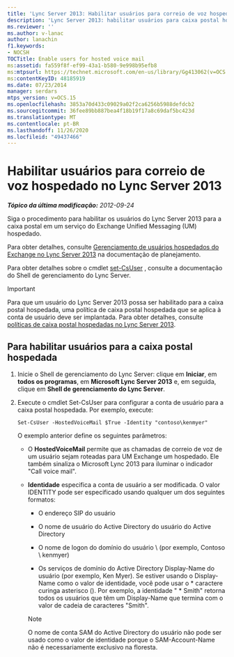 ```yaml
---
title: 'Lync Server 2013: Habilitar usuários para correio de voz hospedado'
description: 'Lync Server 2013: habilitar usuários para caixa postal hospedada.'
ms.reviewer: ''
ms.author: v-lanac
author: lanachin
f1.keywords:
- NOCSH
TOCTitle: Enable users for hosted voice mail
ms:assetid: fa559f8f-ef99-43a1-b580-9e998b95efb8
ms:mtpsurl: https://technet.microsoft.com/en-us/library/Gg413062(v=OCS.15)
ms:contentKeyID: 48185919
ms.date: 07/23/2014
manager: serdars
mtps_version: v=OCS.15
ms.openlocfilehash: 3853a70d433c09029a02f2ca6256b5988defdcb2
ms.sourcegitcommit: 36fee89bb887bea4f18b19f17a8c69daf5bc423d
ms.translationtype: MT
ms.contentlocale: pt-BR
ms.lasthandoff: 11/26/2020
ms.locfileid: "49437466"
---
```

# <a name="enable-users-for-hosted-voice-mail-in-lync-server-2013"></a>Habilitar usuários para correio de voz hospedado no Lync Server 2013

<div data-xmlns="http://www.w3.org/1999/xhtml">

<div class="topic" data-xmlns="http://www.w3.org/1999/xhtml" data-msxsl="urn:schemas-microsoft-com:xslt" data-cs="https://msdn.microsoft.com/">

<div data-asp="https://msdn2.microsoft.com/asp">



</div>

<div id="mainSection">

<div id="mainBody">

<span> </span>

_**Tópico da última modificação:** 2012-09-24_

Siga o procedimento para habilitar os usuários do Lync Server 2013 para a caixa postal em um serviço do Exchange Unified Messaging (UM) hospedado.

Para obter detalhes, consulte [Gerenciamento de usuários hospedados do Exchange no Lync Server 2013](lync-server-2013-hosted-exchange-user-management.md) na documentação de planejamento.

Para obter detalhes sobre o cmdlet [set-CsUser](https://docs.microsoft.com/powershell/module/skype/Set-CsUser) , consulte a documentação do Shell de gerenciamento do Lync Server.

<div>


> [!IMPORTANT]  
> Para que um usuário do Lync Server 2013 possa ser habilitado para a caixa postal hospedada, uma política de caixa postal hospedada que se aplica à conta de usuário deve ser implantada. Para obter detalhes, consulte <A href="lync-server-2013-hosted-voice-mail-policies.md">políticas de caixa postal hospedadas no Lync Server 2013</A>.



</div>

<div>

## <a name="to-enable-users-for-hosted-voice-mail"></a>Para habilitar usuários para a caixa postal hospedada

1.  Inicie o Shell de gerenciamento do Lync Server: clique em **Iniciar**, em **todos os programas**, em **Microsoft Lync Server 2013** e, em seguida, clique em **Shell de gerenciamento do Lync Server**.

2.  Execute o cmdlet Set-CsUser para configurar a conta de usuário para a caixa postal hospedada. Por exemplo, execute:
    
        Set-CsUser -HostedVoiceMail $True -Identity "contoso\kenmyer"
    
    O exemplo anterior define os seguintes parâmetros:
    
      - O **HostedVoiceMail** permite que as chamadas de correio de voz de um usuário sejam roteadas para UM Exchange um hospedado. Ele também sinaliza o Microsoft Lync 2013 para iluminar o indicador "Call voice mail".
    
      - **Identidade** especifica a conta de usuário a ser modificada. O valor IDENTITY pode ser especificado usando qualquer um dos seguintes formatos:
        
          - O endereço SIP do usuário
        
          - O nome de usuário do Active Directory do usuário do Active Directory
        
          - O nome de logon do domínio do usuário \\ (por exemplo, Contoso \\ kenmyer)
        
          - Os serviços de domínio do Active Directory Display-Name do usuário (por exemplo, Ken Myer). Se estiver usando o Display-Name como o valor de identidade, você pode usar o \* caractere curinga asterisco (). Por exemplo, a identidade " \* Smith" retorna todos os usuários que têm um Display-Name que termina com o valor de cadeia de caracteres "Smith".
        
        <div>
        

        > [!NOTE]  
        > O nome de conta SAM do Active Directory do usuário não pode ser usado como o valor de identidade porque o SAM-Account-Name não é necessariamente exclusivo na floresta.

        
        </div>

</div>

</div>

<span> </span>

</div>

</div>

</div>

